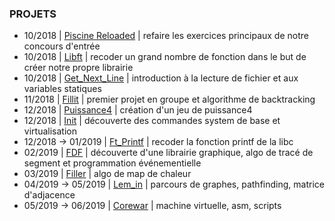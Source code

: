 ### PROJETS

* 10/2018 | <a href="piscine-reloaded/">Piscine Reloaded</a> | refaire les exercices principaux de notre concours d'entrée
* 10/2018 | <a href="libft/">Libft</a> | recoder un grand nombre de fonction dans le but de créer notre propre librairie
* 10/2018 | <a href="gnl/">Get_Next_Line</a> | introduction à la lecture de fichier et aux variables statiques
* 11/2018 | <a href="fillit/">Fillit</a> | premier projet en groupe et algorithme de backtracking
* 12/2018 | <a href="p4/">Puissance4</a> | création d'un jeu de puissance4
* 12/2018 | <a href="init/">Init</a> | découverte des commandes system de base et virtualisation
* 12/2018 -> 01/2019 | <a href="ft_printf/">Ft_Printf</a> | recoder la fonction printf de la libc
* 02/2019 | <a href="fdf/">FDF</a> | découverte d'une librairie graphique, algo de tracé de segment et programmation événementielle
* 03/2019 | <a href="filler/">Filler</a> | algo de map de chaleur
* 04/2019 -> 05/2019 | <a href="lem_in/">Lem_in</a> | parcours de graphes, pathfinding, matrice d'adjacence
* 05/2019 -> 06/2019 | <a href="corewar/">Corewar</a> | machine virtuelle, asm, scripts
